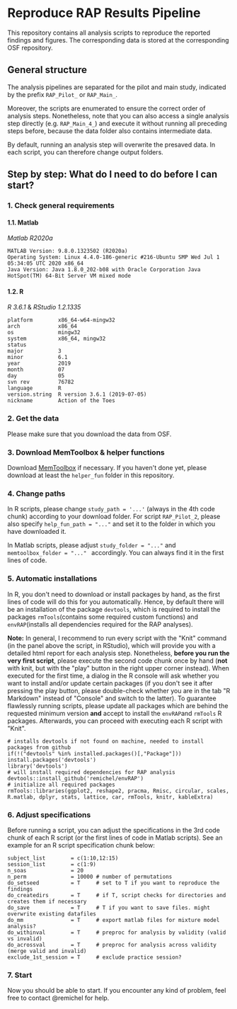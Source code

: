 
# Reproduce RAP Results Pipeline


This repository contains all analysis scripts to reproduce the reported findings and figures. The corresponding data is stored at the corresponding OSF repository. 


## General structure 


The analysis pipelines are separated for the pilot and main study, indicated by the prefix `RAP_Pilot_` or `RAP_Main_`. 

Moreover, the scripts are enumerated to ensure the correct order of analysis steps. Nonetheless, note that you can also access a single analysis step directly (e.g. `RAP_Main_4_`) and execute it without running all preceding steps before, because the data folder also contains intermediate data. 

By default, running an analysis step will overwrite the presaved data. In each script, you can therefore change output folders.


## Step by step: What do I need to do before I can start?



### 1. Check general requirements


#### 1.1. Matlab

*Matlab R2020a*

```
MATLAB Version: 9.8.0.1323502 (R2020a)
Operating System: Linux 4.4.0-186-generic #216-Ubuntu SMP Wed Jul 1 05:34:05 UTC 2020 x86_64
Java Version: Java 1.8.0_202-b08 with Oracle Corporation Java HotSpot(TM) 64-Bit Server VM mixed mode
```

#### 1.2. R

*R 3.6.1* & *RStudio 1.2.1335*

```
platform        x86_64-w64-mingw32
arch	        x86_64
os              mingw32
system	        x86_64, mingw32
status	
major	        3
minor	        6.1
year	        2019
month	        07
day             05
svn rev	        76782
language        R
version.string	R version 3.6.1 (2019-07-05)
nickname        Action of the Toes
```


### 2. Get the data


Please make sure that you download the data from OSF.


### 3. Download MemToolbox & helper functions


Download [MemToolbox](http://visionlab.github.io/MemToolbox/) if necessary. If you haven't done yet, please download at least the `helper_fun` folder in this repository.


### 4. Change paths


In R scripts, please change `study_path = '...'` (always in the 4th code chunk) according to your download folder. For script `RAP_Pilot_2`, please also specify `help_fun_path = "..."` and set it to the folder in which you have downloaded it. 


In Matlab scripts, please adjust `study_folder = "..."` and `memtoolbox_folder = "..." ` accordingly. You can always find it in the first lines of code. 


### 5. Automatic installations


In R, you don't need to download or install packages by hand, as the first lines of code will do this for you automatically. Hence, by default there will be an installation of the package `devtools`, which is required to install the packages `rmTools`(contains some required custom functions) and `envRAP`(installs all dependencies required for the RAP analyses).

**Note:** In general, I recommend to run every script with the "Knit" command (in the panel above the script, in RStudio), which will provide you with a detailed html report for each analysis step. Nonetheless, **before you run the very first script**, please execute the second code chunk once by hand (**not** with knit, but with the "play" button in the right upper corner instead). When executed for the first time, a dialog in the R console will ask whether you want to install and/or update certain packages (if you don't see it after pressing the play button, please double-check whether you are in the tab "R Markdown" instead of "Console" and switch to the latter). To guarantee flawlessly running scripts, please update all packages which are behind the requested minimum version **and** accept to install the `envRAP`and `rmTools` R packages. Afterwards, you can proceed with executing each R script with "Knit".

```
# installs devtools if not found on machine, needed to install packages from github
if(!("devtools" %in% installed.packages()[,"Package"])) install.packages('devtools')
library('devtools')
# will install required dependencies for RAP analysis
devtools::install_github('remichel/envRAP') 
# initialize all required packages
rmTools::libraries(ggplot2, reshape2, pracma, Rmisc, circular, scales, R.matlab, dplyr, stats, lattice, car, rmTools, knitr, kableExtra) 
```


### 6. Adjust specifications


Before running a script, you can adjust the specifications in the 3rd code chunk of each R script (or the first lines of code in Matlab scripts). See an example for an R script specification chunk below:

```
subject_list        = c(1:10,12:15)
session_list        = c(1:9)
n_soas              = 20
n_perm              = 10000 # number of permutations
do_setseed          = T     # set to T if you want to reproduce the findings
do_createdirs       = T     # if T, script checks for directories and creates them if necessary
do_save             = T     # T if you want to save files. might overwrite existing datafiles
do_mm               = T     # export matlab files for mixture model analysis?
do_withinval        = T     # preproc for analysis by validity (valid vs invalid)
do_acrossval        = T     # preproc for analysis across validity (merge valid and invalid) 
exclude_1st_session = T     # exclude practice session? 
```


### 7. Start


Now you should be able to start. If you encounter any kind of problem, feel free to contact @remichel for help.

